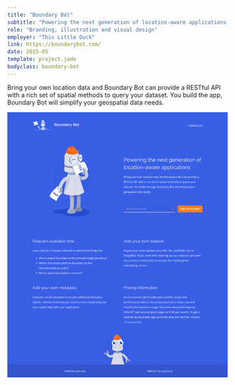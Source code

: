 ```yaml
---
title: "Boundary Bot"
subtitle: "Powering the next generation of location-aware applications."
role: "Branding, illustration and visual design"
employer: "This Little Duck"
link: https://boundarybot.com/
date: 2015-05
template: project.jade
bodyclass: boundary-bot
---
```


<p class="large">Bring your own location data and Boundary Bot can provide a RESTful API with a rich set of spatial methods to query your dataset. You build the app, Boundary Bot will simplify your geospatial data needs.</p>

<picture>
  <source srcset="boundary-bot--desktop.jpg 1x, boundary-bot--desktop@2x.jpg 2x" >
  <img src="boundary-bot--desktop.jpg" alt="" class="case-study__img-full device-desktop">
</picture>